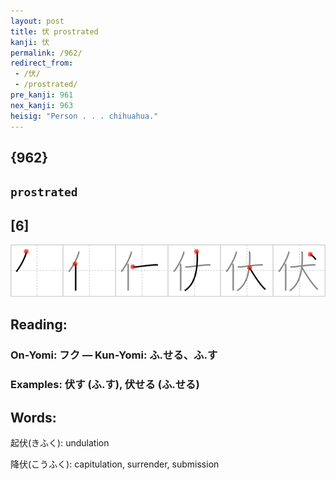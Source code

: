 ```yaml
---
layout: post
title: 伏 prostrated
kanji: 伏
permalink: /962/
redirect_from:
 - /伏/
 - /prostrated/
pre_kanji: 961
nex_kanji: 963
heisig: "Person . . . chihuahua."
---
```


## {962}

## `prostrated`

## [6]

<div class="stroke"><img src="../images/E4BC8F.png" /></div>

## Reading:

### On-Yomi: フク &mdash; Kun-Yomi: ふ.せる、ふ.す

### Examples: 伏す (ふ.す), 伏せる (ふ.せる)

## Words:

起伏(きふく): undulation

降伏(こうふく): capitulation, surrender, submission
